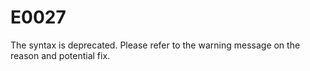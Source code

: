 # E0027

The syntax is deprecated. Please refer to the warning message on the reason and potential fix.
